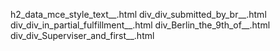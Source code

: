 h2_data_mce_style_text__.html
div_div_submitted_by_br__.html
div_div_in_partial_fulfillment__.html
div_Berlin_the_9th_of__.html
div_div_Superviser_and_first__.html